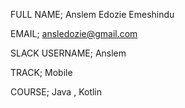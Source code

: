 FULL NAME; Anslem Edozie Emeshindu

EMAIL; ansledozie@gmail.com

SLACK USERNAME; Anslem

TRACK; Mobile

COURSE; Java , Kotlin
